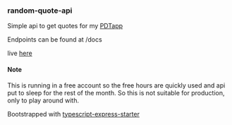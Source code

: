 ### random-quote-api

Simple api to get quotes for my [PDTapp](https://github.com/Fraasi/PDTapp)

Endpoints can be found at /docs

live [here](https://rq.up.railway.app/)

#### Note
This is running in a free account so the free hours are quickly used and api put to sleep for the rest of the month. So this is not suitable for production, only to play around with.

Bootstrapped with [typescript-express-starter](https://github.com/ljlm0402/typescript-express-starter)
